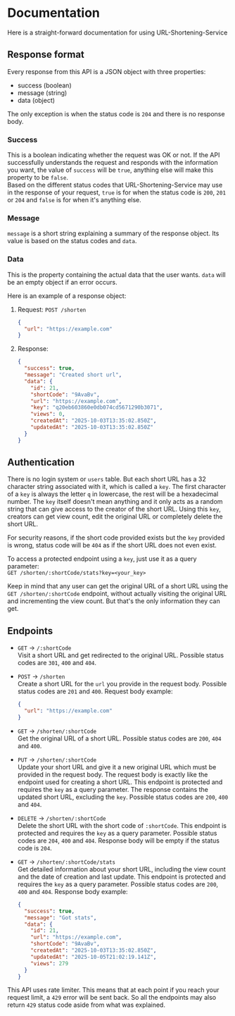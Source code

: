 # Documentation

Here is a straight-forward documentation for using URL-Shortening-Service

## Response format

Every response from this API is a JSON object with three properties:

- success (boolean)
- message (string)
- data (object)

The only exception is when the status code is `204` and there is no response
body.

### Success

This is a boolean indicating whether the request was OK or not. If the API
successfully understands the request and responds with the information you want,
the value of `success` will be `true`, anything else will make this property to
be `false`.  
Based on the different status codes that URL-Shortening-Service may use in the
response of your request, `true` is for when the status code is `200`, `201` or
`204` and `false` is for when it's anything else.

### Message

`message` is a short string explaining a summary of the response object. Its
value is based on the status codes and `data`.

### Data

This is the property containing the actual data that the user wants. `data` will
be an empty object if an error occurs.

Here is an example of a response object:

1. Request: `POST /shorten`

   ```json
   {
     "url": "https://example.com"
   }
   ```

2. Response:
   ```json
   {
     "success": true,
     "message": "Created short url",
     "data": {
       "id": 21,
       "shortCode": "9AvaBv",
       "url": "https://example.com",
       "key": "q20eb603860e0db074cd5671290b3071",
       "views": 0,
       "createdAt": "2025-10-03T13:35:02.850Z",
       "updatedAt": "2025-10-03T13:35:02.850Z"
     }
   }
   ```

## Authentication

There is no login system or `users` table. But each short URL has a 32 character
string associated with it, which is called a `key`. The first character of a
`key` is always the letter `q` in lowercase, the rest will be a hexadecimal
number. The `key` itself doesn't mean anything and it only acts as a random
string that can give access to the creator of the short URL. Using this `key`,
creators can get view count, edit the original URL or completely delete the
short URL.

For security reasons, if the short code provided exists but the `key` provided
is wrong, status code will be `404` as if the short URL does not even exist.

To access a protected endpoint using a `key`, just use it as a query
parameter:  
`GET /shorten/:shortCode/stats?key=<your_key>`

Keep in mind that any user can get the original URL of a short URL using the
`GET /shorten/:shortCode` endpoint, without actually visiting the original URL
and incrementing the view count. But that's the only information they can get.

## Endpoints

- `GET` -> `/:shortCode`  
  Visit a short URL and get redirected to the original URL. Possible status
  codes are `301`, `400` and `404`.

- `POST` -> `/shorten`  
  Create a short URL for the `url` you provide in the request body. Possible
  status codes are `201` and `400`. Request body example:

  ```json
  {
    "url": "https://example.com"
  }
  ```

- `GET` -> `/shorten/:shortCode`  
  Get the original URL of a short URL. Possible status codes are `200`, `404`
  and `400`.

- `PUT` -> `/shorten/:shortCode`  
  Update your short URL and give it a new original URL which must be provided in
  the request body. The request body is exactly like the endpoint used for
  creating a short URL. This endpoint is protected and requires the `key` as a
  query parameter. The response contains the updated short URL, excluding the
  `key`. Possible status codes are `200`, `400` and `404`.

- `DELETE` -> `/shorten/:shortCode`  
  Delete the short URL with the short code of `:shortCode`. This endpoint is
  protected and requires the `key` as a query parameter. Possible status codes
  are `204`, `400` and `404`. Response body will be empty if the status code is
  `204`.

- `GET` -> `/shorten/:shortCode/stats`  
  Get detailed information about your short URL, including the view count and
  the date of creation and last update. This endpoint is protected and requires
  the `key` as a query parameter. Possible status codes are `200`, `400` and
  `404`. Response body example:

  ```json
  {
    "success": true,
    "message": "Got stats",
    "data": {
      "id": 21,
      "url": "https://example.com",
      "shortCode": "9AvaBv",
      "createdAt": "2025-10-03T13:35:02.850Z",
      "updatedAt": "2025-10-05T21:02:19.141Z",
      "views": 279
    }
  }
  ```

This API uses rate limiter. This means that at each point if you reach your
request limit, a `429` error will be sent back. So all the endpoints may also
return `429` status code aside from what was explained.

